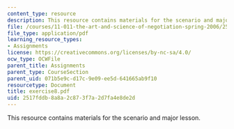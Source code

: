 ```yaml
---
content_type: resource
description: This resource contains materials for the scenario and major lesson.
file: /courses/11-011-the-art-and-science-of-negotiation-spring-2006/2517fddb8a8a2c873f7a2d7fa4e8de2d_exercise8.pdf
file_type: application/pdf
learning_resource_types:
- Assignments
license: https://creativecommons.org/licenses/by-nc-sa/4.0/
ocw_type: OCWFile
parent_title: Assignments
parent_type: CourseSection
parent_uid: 071b5e9c-d17c-9e09-ee5d-641665ab9f10
resourcetype: Document
title: exercise8.pdf
uid: 2517fddb-8a8a-2c87-3f7a-2d7fa4e8de2d
---
```

This resource contains materials for the scenario and major lesson.